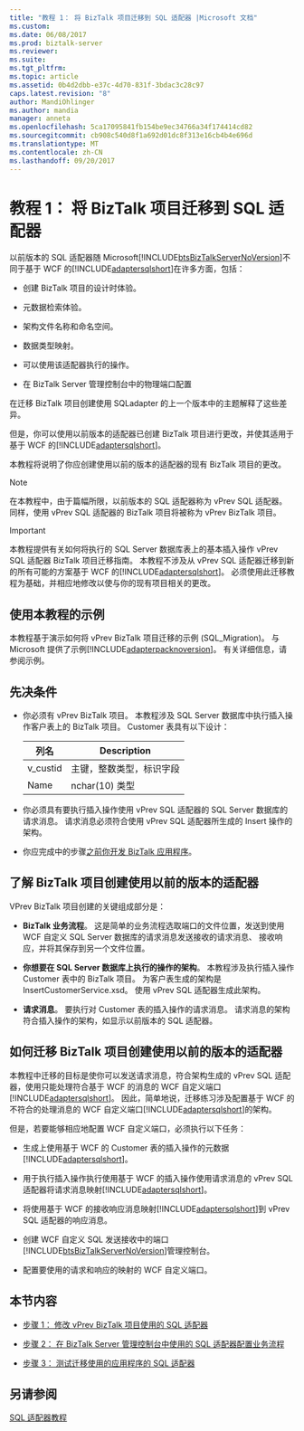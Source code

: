 ```yaml
---
title: "教程 1： 将 BizTalk 项目迁移到 SQL 适配器 |Microsoft 文档"
ms.custom: 
ms.date: 06/08/2017
ms.prod: biztalk-server
ms.reviewer: 
ms.suite: 
ms.tgt_pltfrm: 
ms.topic: article
ms.assetid: 0b4d2dbb-e37c-4d70-831f-3bdac3c28c97
caps.latest.revision: "8"
author: MandiOhlinger
ms.author: mandia
manager: anneta
ms.openlocfilehash: 5ca17095841fb154be9ec34766a34f174414cd82
ms.sourcegitcommit: cb908c540d8f1a692d01dc8f313e16cb4b4e696d
ms.translationtype: MT
ms.contentlocale: zh-CN
ms.lasthandoff: 09/20/2017
---
```

# <a name="tutorial-1-migrate-biztalk-projects-to-the-sql-adapter"></a>教程 1： 将 BizTalk 项目迁移到 SQL 适配器
以前版本的 SQL 适配器随 Microsoft[!INCLUDE[btsBizTalkServerNoVersion](../../includes/btsbiztalkservernoversion-md.md)]不同于基于 WCF 的[!INCLUDE[adaptersqlshort](../../includes/adaptersqlshort-md.md)]在许多方面，包括：  
  
-   创建 BizTalk 项目的设计时体验。  
  
-   元数据检索体验。  
  
-   架构文件名称和命名空间。  
  
-   数据类型映射。  
  
-   可以使用该适配器执行的操作。  
  
-   在 BizTalk Server 管理控制台中的物理端口配置  
  
 在迁移 BizTalk 项目创建使用 SQLadapter 的上一个版本中的主题解释了这些差异。  
  
 但是，你可以使用以前版本的适配器已创建 BizTalk 项目进行更改，并使其适用于基于 WCF 的[!INCLUDE[adaptersqlshort](../../includes/adaptersqlshort-md.md)]。  
  
 本教程将说明了你应创建使用以前的版本的适配器的现有 BizTalk 项目的更改。  
  
> [!NOTE]
>  在本教程中，由于篇幅所限，以前版本的 SQL 适配器称为 vPrev SQL 适配器。 同样，使用 vPrev SQL 适配器的 BizTalk 项目将被称为 vPrev BizTalk 项目。  
  
> [!IMPORTANT]
>  本教程提供有关如何将执行的 SQL Server 数据库表上的基本插入操作 vPrev SQL 适配器 BizTalk 项目迁移指南。 本教程不涉及从 vPrev SQL 适配器迁移到新的所有可能的方案基于 WCF 的[!INCLUDE[adaptersqlshort](../../includes/adaptersqlshort-md.md)]。 必须使用此迁移教程为基础，并相应地修改以使与你的现有项目相关的更改。  
  
## <a name="sample-used-for-the-tutorial"></a>使用本教程的示例  
 本教程基于演示如何将 vPrev BizTalk 项目迁移的示例 (SQL_Migration)。 与 Microsoft 提供了示例[!INCLUDE[adapterpacknoversion](../../includes/adapterpacknoversion-md.md)]。 有关详细信息，请参阅示例。  
  
## <a name="prerequisites"></a>先决条件  
  
-   你必须有 vPrev BizTalk 项目。 本教程涉及 SQL Server 数据库中执行插入操作客户表上的 BizTalk 项目。 Customer 表具有以下设计：  
  
    |列名|Description|  
    |-----------------|-----------------|  
    |v_custid|主键，整数类型，标识字段|  
    |Name|nchar(10) 类型|  
  
-   你必须具有要执行插入操作使用 vPrev SQL 适配器的 SQL Server 数据库的请求消息。 请求消息必须符合使用 vPrev SQL 适配器所生成的 Insert 操作的架构。  
  
-   你应完成中的步骤[之前你开发 BizTalk 应用程序](http://msdn.microsoft.com/library/3539741d-5266-43d4-9b7b-73e82f0ed4f6)。  
  
## <a name="understanding-a-biztalk-project-created-using-the-previous-version-of-the-adapter"></a>了解 BizTalk 项目创建使用以前的版本的适配器  
 VPrev BizTalk 项目创建的关键组成部分是：  
  
-   **BizTalk 业务流程**。 这是简单的业务流程选取端口的文件位置，发送到使用 WCF 自定义 SQL Server 数据库的请求消息发送接收的请求消息、 接收响应，并将其保存到另一个文件位置。  
  
-   **你想要在 SQL Server 数据库上执行的操作的架构**。 本教程涉及执行插入操作 Customer 表中的 BizTalk 项目。 为客户表生成的架构是 InsertCustomerService.xsd。 使用 vPrev SQL 适配器生成此架构。  
  
-   **请求消息**。 要执行对 Customer 表的插入操作的请求消息。 请求消息的架构符合插入操作的架构，如显示以前版本的 SQL 适配器。  
  
## <a name="how-to-migrate-a-biztalk-project-created-using-the-previous-version-of-the-adapter"></a>如何迁移 BizTalk 项目创建使用以前的版本的适配器  
 本教程中迁移的目标是使你可以发送请求消息，符合架构生成的 vPrev SQL 适配器，使用只能处理符合基于 WCF 的消息的 WCF 自定义端口[!INCLUDE[adaptersqlshort](../../includes/adaptersqlshort-md.md)]。 因此，简单地说，迁移练习涉及配置基于 WCF 的不符合的处理消息的 WCF 自定义端口[!INCLUDE[adaptersqlshort](../../includes/adaptersqlshort-md.md)]的架构。  
  
 但是，若要能够相应地配置 WCF 自定义端口，必须执行以下任务：  
  
-   生成上使用基于 WCF 的 Customer 表的插入操作的元数据[!INCLUDE[adaptersqlshort](../../includes/adaptersqlshort-md.md)]。  
  
-   用于执行插入操作执行使用基于 WCF 的插入操作使用请求消息的 vPrev SQL 适配器将请求消息映射[!INCLUDE[adaptersqlshort](../../includes/adaptersqlshort-md.md)]。  
  
-   将使用基于 WCF 的接收响应消息映射[!INCLUDE[adaptersqlshort](../../includes/adaptersqlshort-md.md)]到 vPrev SQL 适配器的响应消息。  
  
-   创建 WCF 自定义 SQL 发送接收中的端口[!INCLUDE[btsBizTalkServerNoVersion](../../includes/btsbiztalkservernoversion-md.md)]管理控制台。  
  
-   配置要使用的请求和响应的映射的 WCF 自定义端口。  
  
## <a name="in-this-section"></a>本节内容  
  
-   [步骤 1： 修改 vPrev BizTalk 项目使用的 SQL 适配器](../../adapters-and-accelerators/adapter-sql/step-1-modify-the-vprev-biztalk-project-using-the-sql-adapter.md)  
  
-   [步骤 2： 在 BizTalk Server 管理控制台中使用的 SQL 适配器配置业务流程](../../adapters-and-accelerators/adapter-sql/step-2-configure-the-orchestration-to-use-the-sql-adapter-in-biztalk-server.md)  
  
-   [步骤 3： 测试迁移使用的应用程序的 SQL 适配器](../../adapters-and-accelerators/adapter-sql/step-3-test-the-migrated-application-that-uses-the-sql-adapter.md)  
  
## <a name="see-also"></a>另请参阅  
 [SQL 适配器教程](../../adapters-and-accelerators/adapter-sql/sql-adapter-tutorials.md)